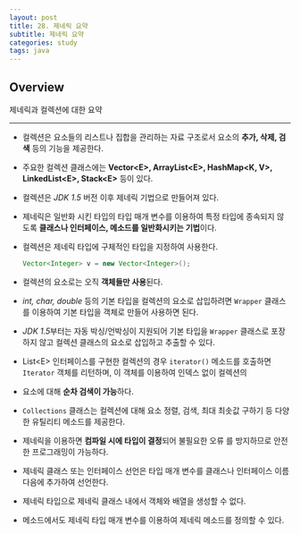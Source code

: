 ```yaml
---
layout: post
title: 28. 제네릭 요약
subtitle: 제네릭 요약
categories: study
tags: java
---
```


## Overview

제네릭과 컬렉션에 대한 요약

***

- 컬렉션은 요소들의 리스트나 집합을 관리하는 자료 구조로서 요소의 **추가, 삭제, 검색** 등의 기능을 제공한다.

- 주요한 컬렉션 클래스에는 **Vector&lt;E&gt;, ArrayList&lt;E&gt;, HashMap&lt;K, V&gt;, LinkedList&lt;E&gt;, Stack&lt;E&gt;** 등이 있다.

- 컬렉션은 *JDK 1.5* 버전 이후 제네릭 기법으로 만들어져 있다.

- 제네릭은 일반화 시킨 타입의 타입 매개 변수를 이용하여 특정 타입에 종속되지 않도록 **클래스나 인터페이스, 메소드를 일반화시키는 기법**이다.

- 컬렉션은 제네릭 타입에 구체적인 타입을 지정하여 사용한다.
  ```java
  Vector<Integer> v = new Vector<Integer>();
  ```

- 컬렉션의 요소로는 오직 **객체들만 사용**된다.

- *int, char, double* 등의 기본 타입을 컬렉션의 요소로 삽입하려면 `Wrapper` 클래스를 이용하여 기본 타입을 객체로 만들어 사용하면 된다.

- *JDK 1.5*부터는 자동 박싱/언박싱이 지원되어 기본 타입을 `Wrapper` 클래스로 포장하지 않고 컬렉션 클래스의 요소로 삽입하고 추출할 수 있다.

- List&lt;E&gt; 인터페이스를 구현한 컬렉션의 경우 `iterator()` 메소드를 호출하면 `Iterator` 객체를 리턴하며, 이 객체를 이용하여 인덱스 없이 컬렉션의 
  
- 요소에 대해 **순차 검색이 가능**하다.

- `Collections` 클래스는 컬렉션에 대해 요소 정렬, 검색, 최대 최솟값 구하기 등 다양한 유틸리티 메소드를 제공한다.

- 제네릭을 이용하면 **컴파일 시에 타입이 결정**되어 불필요한 오류 를 방지하므로 안전한 프로그래밍이 가능하다.
  
- 제네릭 클래스 또는 인터페이스 선언은 타입 매개 변수를 클래스나 인터페이스 이름 다음에 추가하여 선언한다.
  
- 제네릭 타입으로 제네릭 클래스 내에서 객체와 배열을 생성할 수 없다.
  
- 메소드에서도 제네릭 타입 매개 변수를 이용하여 제네릭 메소드를 정의할 수 있다.